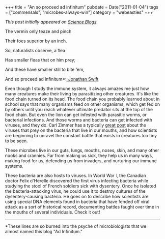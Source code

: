 +++
title = "An so proceed ad infinitum"
pubdate = Date("2011-01-04")
tags = ["commensals", "microbes-always-win"]
category = "webeasties"
+++

_This post initially appeared on [Science Blogs](http://scienceblogs.com/webeasties)_

The vermin only teaze and pinch

Their foes superior by an inch.

So, naturalists observe, a flea

Has smaller fleas that on him prey;

And these have smaller still to bite 'em,

And so proceed ad infinitum*:[-Jonathan Swift](http://www.online-literature.com/swift/3515/)

Even though I study the immune system, it always amazes me just how many creatures make their living by parasitizing other creatures. It's like the food chain turned on its head. The food chain you probably learned about in school says that many organisms feed on other organisms, which get fed on by others until you reach whatever ultimate predator sits at the top of the food chain. 
But even the lion can get infested with parasitic worms, or bacterial infections. And those worms and bacteria can get infected with viruses, and they do. Carl Zimmer has a typically [great post](http://goo.gl/RDJo7) about the viruses that prey on the bacteria that live in our mouths, and how scientists are beginning to unravel the constant battle that exists in creatures too tiny to be seen.

These microbes live in our guts, lungs, mouths, noses, skin, and many other nooks and crannies. Far from making us sick, they help us in many ways, making food for us, defending us from invaders, and nurturing our immune systems.

These bacteria are also hosts to viruses. In World War I, the Canadian doctor Felix d'Herelle discovered the first virus infecting bacteria while studying the stool of French soldiers sick with dysentery. Once he isolated the bacteria-attacking virus, he could use it to destroy cultures of the dysentery-causing bacteria. 
He goes on to describe how scientists are using special DNA elements found in bacteria that have fended off viral attack as a sort of historical record, documenting battles faught over time in the mouths of several individuals. Check it out!

---

*These lines are so burned into the psyche of microbiologists that we almost named this blog "Ad Infinitum." 

      
  
